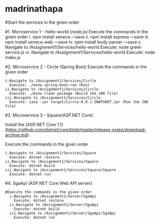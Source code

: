 # madrinathapa

#Start the services in the given order

#1. Microservice 1 - Hello-world (node.js)
  Execute the commands in the given order
    i. npm install seneca —save
    ii. npm install express —save
    iii. npm install seneca-web —save
    iv. npm install body-parser —save
    v. Navigate to /Assignment1/Services/hello-world
      Execute: node greet-service.js
    vi. Navigate to /Assignment1/Services/hello-world
      Execute: node index.js   

#2. Microservice 2 - Circle (Spring Boot)
  Execute the commands in the given order
  
    i.Navigate to /Assignment1/Services/Circle
      Execute: ./mvnw spring-boot:run (Run)
    ii.Navigate to /Assignment1/Services/Circle
      Execute: ./mvnw clean package (Build the JAR file)
    iii.Navigate to /Assignment1/Services/Circle
      Execute: java -jar target/Circle-0.0.1-SNAPSHOT.jar (Run the JAR file)

#3. Microservice 3 - Square(ASP.NET Core)

  Install the [ASP.NET Core 1.1] (https://github.com/dotnet/core/blob/master/release-notes/download-archive.md) . 
  
  Execute the commands in the given order
  
    i.Navigate to /Assignment1/Services/Square
      Execute: dotnet restore
    ii.Navigate to /Assignment1/Services/Square
      Execute: dotnet build
    iii.Navigate to /Assignment1/Services/Square/Square
      Execute: dotnet run

#4. SgaApi (ASP.NET Core Web API server)
  
    #Execute the commands in the given order
      i.Navigate to /Assignment1/Server/SgaApi
        Execute: dotnet restore
      ii.Navigate to /Assignment1/Server/SgaApi
        Execute: dotnet build
      iii.Navigate to /Assignment1/Server/SgaApi/SgaApi
        Execute: dotnet run
   
   
